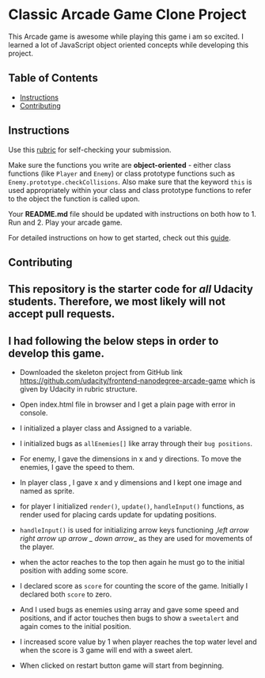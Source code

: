 # Classic Arcade Game Clone Project
This Arcade game is awesome while playing this game i am so excited. I learned a lot of JavaScript object oriented concepts while developing this project.

## Table of Contents

- [Instructions](#instructions)
- [Contributing](#contributing)

## Instructions

Use this [rubric](https://review.udacity.com/#!/rubrics/15/view) for self-checking your submission.

Make sure the functions you write are **object-oriented** - either class functions (like `Player` and `Enemy`) or class prototype functions such as `Enemy.prototype.checkCollisions`. Also make sure that the keyword `this` is used appropriately within your class and class prototype functions to refer to the object the function is called upon.

Your **README.md** file should be updated with instructions on both how to 1. Run and 2. Play your arcade game.

For detailed instructions on how to get started, check out this [guide](https://docs.google.com/document/d/1v01aScPjSWCCWQLIpFqvg3-vXLH2e8_SZQKC8jNO0Dc/pub?embedded=true).

## Contributing

This repository is the starter code for _all_ Udacity students. Therefore, we most likely will not accept pull requests.
-----------------------------------------
## I had  following the below steps in order to develop this game.
+   Downloaded the skeleton project from GitHub link https://github.com/udacity/frontend-nanodegree-arcade-game which is given by Udacity in rubric structure.
+  Open index.html file in browser and I get a plain page with error in console.
+  I initialized a player class and Assigned to a variable.
+  I initialized bugs as `allEnemies[]` like array through their `bug positions`.
+   For enemy, I gave the dimensions in x and y directions. To move the enemies, I gave the speed to them.
+   In player class , I gave x and y dimensions and I kept one image and named as sprite.
+   for player I initialized `render()`, `update()`, `handleInput()` functions, as render used for  placing cards update for updating positions.
+   `handleInput()` is used for initializing arrow keys functioning ,__left arrow_ _right arrow_ _up arrow_ _ down arrow__ as they are used for movements of the player.
+   when the actor reaches to the top then again he must go to the initial position with adding some score.
+   I declared score as `score`  for counting the score of the game. Initially I declared both `score` to zero.
+   And I used bugs as enemies using array and gave some speed and positions, and if actor touches then bugs to show a `sweetalert` and again comes to the initial position.
+  I increased score value by 1 when player reaches the top water level and when the score is 3 game will end with a sweet alert.

+ When clicked on restart button game will start from beginning.
